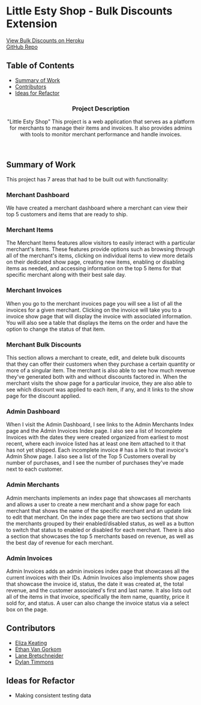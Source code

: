 # Little Esty Shop - Bulk Discounts Extension
[View Bulk Discounts on Heroku](https://vast-fjord-93772-a13308b69598.herokuapp.com/merchants/2/dashboard)</br>
[GitHub Repo](https://github.com/lanebret85/bulk_discounts)</br>

## Table of Contents
- [Summary of Work](#summary-of-work)
- [Contributors](#contributors)
- [Ideas for Refactor](#ideas-for-refactor)</br>


<h3 align="center">Project Description</h3>

<p align="center">
  "Little Esty Shop" This project is a web application that serves as a platform for merchants to manage their items and invoices. It also provides admins with tools to monitor merchant performance and handle invoices.
</p></br>

## Summary of Work
This project has 7 areas that had to be built out with functionality:
### Merchant Dashboard
We have created a merchant dashboard where a merchant can view their top 5 customers and items that are ready to ship.
### Merchant Items
The Merchant Items features allow visitors to easily interact with a particular merchant's items. These features provide options such as browsing through all of the merchant's items, clicking on individual items to view more details on their dedicated show page, creating new items, enabling or disabling items as needed, and accessing information on the top 5 items for that specific merchant along with their best sale day.
### Merchant Invoices 
When you go to the merchant invoices page you will see a list of all the invoices for a given merchant. Clicking on the invoice will take you to a invoice show page that will display the invoice with associated information. You will also see a table that displays the items on the order and have the option to change the status of that item.
### Merchant Bulk Discounts
This section allows a merchant to create, edit, and delete bulk discounts that they can offer their customers when they purchase a certain quantity or more of a singular item. The merchant is also able to see how much revenue they've generated both with and without discounts factored in. When the merchant visits the show page for a particular invoice, they are also able to see which discount was applied to each item, if any, and it links to the show page for the discount applied.
### Admin Dashboard
When I visit the Admin Dashboard, I see links to the Admin Merchants Index page and the Admin Invoices Index page. I also see a list of Incomplete Invoices with the dates they were created organized from earliest to most recent, where each invoice listed has at least one item attached to it that has not yet shipped. Each incomplete invoice # has a link to that invoice's Admin Show page. I also see a list of the Top 5 Customers overall by number of purchases, and I see the number of purchases they've made next to each customer.
### Admin Merchants 
Admin merchants implements an index page that showcases all merchants and allows a user to create a new merchant and a show page for each merchant that shows the name of the specific merchant and an update link to edit that merchant. On the index page there are two sections that show the merchants grouped by their enabled/disabled status, as well as a button to switch that status to enabled or disabled for each merchant. There is also a section that showcases the top 5 merchants based on revenue, as well as the best day of revenue for each merchant.
### Admin Invoices 
Admin Invoices adds an admin invoices index page that showcases all the current invoices with their IDs. Admin Invoices also implements show pages that showcase the invoice id, status, the date it was created at, the total revenue, and the customer associated's first and last name. It also lists out all of the items in that invoice, specifically the item name, quantity, price it sold for, and status. A user can also change the invoice status via a select box on the page.



## Contributors
- [Eliza Keating](https://github.com/elizakeating)
- [Ethan Van Gorkom](https://github.com/EVanGorkom)
- [Lane Bretschneider](https://github.com/lanebret85)
- [Dylan Timmons](https://github.com/DylanScotty)


## Ideas for Refactor
- Making consistent testing data

